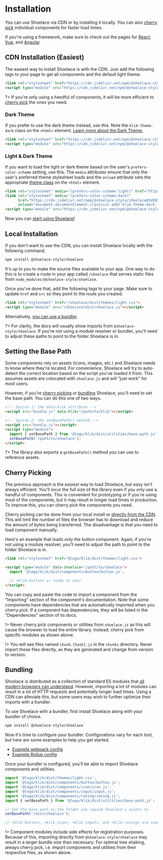 # Installation

You can use Shoelace via CDN or by installing it locally. You can also [cherry pick](#cherry-picking) individual components for faster load times.

If you're using a framework, make sure to check out the pages for [React](/frameworks/react), [Vue](/frameworks/vue), and [Angular](/frameworks/angular).

## CDN Installation (Easiest)

The easiest way to install Shoelace is with the CDN. Just add the following tags to your page to get all components and the default light theme.

```html
<link rel="stylesheet" href="https://cdn.jsdelivr.net/npm/@shoelace-style/shoelace@%VERSION%/dist/themes/light.css">
<script type="module" src="https://cdn.jsdelivr.net/npm/@shoelace-style/shoelace@%VERSION%/dist/shoelace.js"></script>
```

?> If you're only using a handful of components, it will be more efficient to [cherry pick](#cherry-picking) the ones you need.

### Dark Theme

If you prefer to use the dark theme instead, use this. Note the `klik-theme-dark` class on the `<html>` element. [Learn more about the Dark Theme.](/getting-started/themes#dark-theme)

```html
<link rel="stylesheet" href="https://cdn.jsdelivr.net/npm/@shoelace-style/shoelace@%VERSION%/dist/themes/dark.css">
<script type="module" src="https://cdn.jsdelivr.net/npm/@shoelace-style/shoelace@%VERSION%/dist/shoelace.js"></script>
```

### Light & Dark Theme

If you want to load the light or dark theme based on the user's `prefers-color-scheme` setting, use this. The `media` attributes ensure that only the user's preferred theme stylesheet loads and the `onload` attribute sets the appropriate [theme class](/getting-started/themes) on the `<html>` element.

```html
<link rel="stylesheet" media="(prefers-color-scheme:light)" href="https://cdn.jsdelivr.net/npm/@shoelace-style/shoelace@%VERSION%/dist/themes/light.css">
<link rel="stylesheet" media="(prefers-color-scheme:dark)"
      href="https://cdn.jsdelivr.net/npm/@shoelace-style/shoelace@%VERSION%/dist/themes/dark.css"
      onload="document.documentElement.classList.add('klik-theme-dark');">
<script type="module" src="https://cdn.jsdelivr.net/npm/@shoelace-style/shoelace@%VERSION%/dist/shoelace.js"></script>
```

Now you can [start using Shoelace!](/getting-started/usage)

## Local Installation

If you don't want to use the CDN, you can install Shoelace locally with the following command.

```bash
npm install @shoelace-style/shoelace
```

It's up to you to make the source files available to your app. One way to do this is to create a route in your app called `/shoelace` that serves static files from `node_modules/@shoelace-style/shoelace`.

Once you've done that, add the following tags to your page. Make sure to update `href` and `src` so they point to the route you created.

```html
<link rel="stylesheet" href="/shoelace/dist/themes/light.css">
<script type="module" src="/shoelace/dist/shoelace.js"></script>
```

Alternatively, [you can use a bundler](#bundling).

?> For clarity, the docs will usually show imports from `@shoelace-style/shoelace`. If you're not using a module resolver or bundler, you'll need to adjust these paths to point to the folder Shoelace is in.

## Setting the Base Path

Some components rely on assets (icons, images, etc.) and Shoelace needs to know where they're located. For convenience, Shoelace will try to auto-detect the correct location based on the script you've loaded it from. This assumes assets are colocated with `shoelace.js` and will "just work" for most users.

However, if you're [cherry picking](#cherry-picking) or [bundling](#bundling) Shoelace, you'll need to set the base path. You can do this one of two ways.

```html
<!-- Option 1: the data-klik attribute -->
<script src="bundle.js" data-klik="/path/to/klik"></script>

<!-- Option 2: the setBasePath() method -->
<script src="bundle.js"></script>
<script type="module">
  import { setBasePath } from '@lego/klik/dist/utilities/base-path.js';
  setBasePath('/path/to/shoelace');
</script>
```

?> The library also exports a `getBasePath()` method you can use to reference assets.

## Cherry Picking

The previous approach is the _easiest_ way to load Shoelace, but easy isn't always efficient. You'll incur the full size of the library even if you only use a handful of components. This is convenient for prototyping or if you're using most of the components, but it may result in longer load times in production. To improve this, you can cherry pick the components you need.

Cherry picking can be done from your local install or [directly from the CDN](https://cdn.jsdelivr.net/npm/@shoelace-style/shoelace@%VERSION%/). This will limit the number of files the browser has to download and reduce the amount of bytes being transferred. The disadvantage is that you need to load component manually.

Here's an example that loads only the button component. Again, if you're not using a module resolver, you'll need to adjust the path to point to the folder Shoelace is in.

```html
<link rel="stylesheet" href="@lego/klik/dist/themes/light.css">

<script type="module" data-shoelace="/path/to/shoelace">
  import '@lego/klik/dist/components/button/button.js';

  // <klik-button> is ready to use!
</script>
```

You can copy and paste the code to import a component from the "Importing" section of the component's documentation. Note that some components have dependencies that are automatically imported when you cherry pick. If a component has dependencies, they will be listed in the "Dependencies" section of its docs.

!> Never cherry pick components or utilities from `shoelace.js` as this will cause the browser to load the entire library. Instead, cherry pick from specific modules as shown above.

!> You will see files named `chunk.[hash].js` in the `chunks` directory. Never import these files directly, as they are generated and change from version to version.

## Bundling

Shoelace is distributed as a collection of standard ES modules that [all modern browsers can understand](https://caniuse.com/es6-module). However, importing a lot of modules can result in a lot of HTTP requests and potentially longer load times. Using a CDN can alleviate this, but some users may wish to further optimize their imports with a bundler.

To use Shoelace with a bundler, first install Shoelace along with your bundler of choice.

```bash
npm install @shoelace-style/shoelace
```

Now it's time to configure your bundler. Configurations vary for each tool, but here are some examples to help you get started.

- [Example webpack config](https://github.com/shoelace-style/webpack-example/blob/master/webpack.config.js)
- [Example Rollup config](https://github.com/shoelace-style/rollup-example/blob/master/rollup.config.js)

Once your bundler is configured, you'll be able to import Shoelace components and utilities.

```js
import '@lego/klik/dist/themes/light.css';
import '@lego/klik/dist/components/button/button.js';
import '@lego/klik/dist/components/icon/icon.js';
import '@lego/klik/dist/components/input/input.js';
import '@lego/klik/dist/components/rating/rating.js';
import { setBasePath } from '@lego/klik/dist/utilities/base-path.js';

// Set the base path to the folder you copied Shoelace's assets to
setBasePath('/dist/shoelace');

// <klik-button>, <klik-icon>, <klik-input>, and <klik-rating> are ready to use!
```

!> Component modules include side effects for registration purposes. Because of this, importing directly from `@shoelace-style/shoelace` may result in a larger bundle size than necessary. For optimal tree shaking, always cherry pick, i.e. import components and utilities from their respective files, as shown above.
